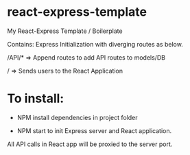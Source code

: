 # react-express-template
My React-Express Template / Boilerplate

Contains:
Express Initialization with diverging routes as below.

/API/* => Append routes to add API routes to models/DB

/ => Sends users to the React Application

# To install:
- NPM install dependencies in project folder

- NPM start to init Express server and React application. 

All API calls in React app will be proxied to the server port.
